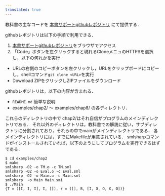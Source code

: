 ```yaml
---
translated: true
---
```

教科書の主なコードを
[本書サポートgithubレポジトリ](https://github.com/AtsushiOhori/compiler-text)
にて提供する．

githubレポジトリは以下の手順で利用できる．
1. [本書サポートgithubレポジトリ](https://github.com/AtsushiOhori/compiler-text)をブラウザでアクセス
2. 「Code」ボタンを左クリックすると現れるCloneメニュのHTTPSを選択し，以下の何れかを実行
- URLの右側のコピーボタンを左クリックし，URLをクリップボードにコピーし，shellコマンド`git clone <URL>`を実行
- Download ZIPをクリックしZIPファイルをダウンロード

githubレポジトリは，以下の内容が含まれる．
- `README.md` 簡単な説明
- examples/chap2/ 〜 examples/chap8/ の各ディレクトリ．

これらのディレクトリの中で chap2/はそれ自信がプログラムのメインディレクトリである．
それ以外のディレクトリは，教科書での解説に従い，サブディレクトリに分割されており，それらの中でmainがメインディレクトリである．
各メインディレクトリには，すでにMakefileが用意されている．
smlsharpコマンドがインストールされていれば，以下のようにしてプログラムを実行できるはずである．
```shell-session
$ cd examples/chap2
$ make
smlsharp -O2 -o TM.o -c TM.sml
smlsharp -O2 -o Eval.o -c Eval.sml
smlsharp -O2 -o Main.o -c Main.sml
smlsharp  -o Main Main.smi 
$ ./Main
{T = ([I, I, I], I, []), r = ([], B, [I, O, O, O, O])}
```


